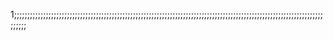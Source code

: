 1;;;;;;;;;;;;;;;;;;;;;;;;;;;;;;;;;;;;;;;;;;;;;;;;;;;;;;;;;;;;;;;;;;;;;;;;;;;;;;;;;;;;;;;;;;;;;;;;;;;;;;;;;;;;;;;;;;;;;;;;;;;
